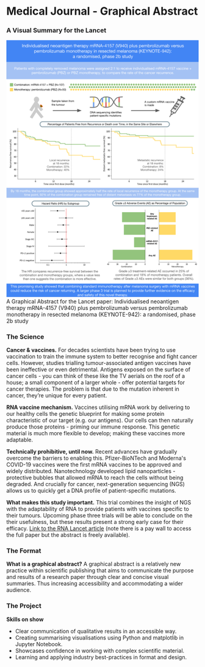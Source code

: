 # Medical Journal - Graphical Abstract
### A Visual Summary for the Lancet


![Graphical_Abstract](./Graphical_Abstract_1.png)
![Graphical_Abstract](./Graphical_Abstract_2.png)
A Graphical Abstract for the Lancet paper:
Individualised neoantigen therapy mRNA-4157 (V940) plus pembrolizumab versus pembrolizumab monotherapy in resected melanoma (KEYNOTE-942): a randomised, phase 2b study

### The Science
**Cancer & vaccines.**
For decades scientists have been trying to use vaccination to train the immune system to better recognise and fight cancer cells. However, studies trialling tumour-associated antigen vaccines have been ineffective or even detrimental. Antigens exposed on the surface of cancer cells - you can think of these like the TV aerials on the roof of a house; a small component of a larger whole - offer potential targets for cancer therapies. The problem is that due to the mutation inherent in cancer, they’re unique for every patient.

**RNA vaccine mechanism.**
Vaccines utilising mRNA work by delivering to our healthy cells the genetic blueprint for making some protein characteristic of our target (e.g. our antigens). Our cells can then naturally produce those proteins - priming our immune response. This genetic material is much more flexible to develop; making these vaccines more adaptable.

**Technically prohibitive, until now.**
Recent advances have gradually overcome the barriers to enabling this. Pfizer-BioNTech and Moderna's COVID-19 vaccines were the first mRNA vaccines to be approved and widely distributed. Nanotechnology developed lipid nanoparticles - protective bubbles that allowed mRNA to reach the cells without being degraded. And crucially for cancer, next-generation sequencing (NGS) allows us to quickly get a DNA profile of patient-specific mutations. 

**What makes this study important.**
This trial combines the insight of NGS with the adaptability of RNA to provide patients with vaccines specific to their tumours. Upcoming phase three trials will be able to conclude on the their usefulness, but these results present a strong early case for their efficacy. 
[Link to the RNA Lancet article](https://www.thelancet.com/journals/lancet/article/PIIS0140-6736(23)02268-7/abstract "The Lancet")
(note there is a pay wall to access the full paper but the abstract is freely available).


### The Format
**What is a graphical abstract?**
A graphical abstract is a relatively new practice within scientific publishing that aims to communicate the purpose and results of a research paper through clear and concise visual summaries. Thus increasing accessibility and accommodating a wider audience.

### The Project
**Skills on show**
- Clear communication of qualitative results in an accessible way. 
- Creating summarising visualisations using Python and matplotlib in Jupyter Notebook.
- Showcases confidence in working with complex scientific material.
- Learning and applying industry best-practices in format and design.